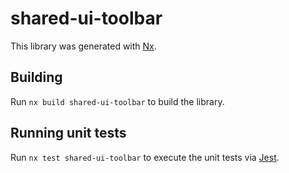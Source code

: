 # shared-ui-toolbar

This library was generated with [Nx](https://nx.dev).

## Building

Run `nx build shared-ui-toolbar` to build the library.

## Running unit tests

Run `nx test shared-ui-toolbar` to execute the unit tests via [Jest](https://jestjs.io).
